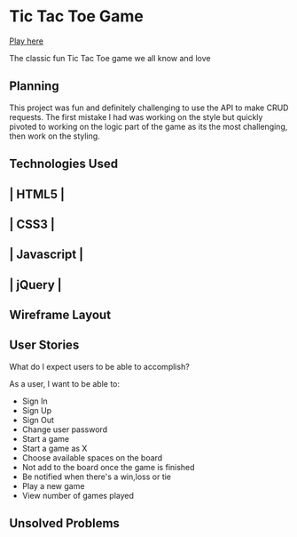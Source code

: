 # Tic Tac Toe Game


[Play here](https://oscar-valen115.github.io/tic-tac-toe-client/)

The classic fun Tic Tac Toe game we all know and love

## Planning
This project was fun and definitely challenging to use the API to make CRUD requests.
The first mistake I had was working on the style but quickly pivoted to working on the logic part of the game as its the most challenging, then work on the styling.

## Technologies Used

 | HTML5 |
  -

 | CSS3 |
 -

| Javascript |
 -

| jQuery |
 -

## Wireframe Layout


## User Stories

What do I expect users to be able to accomplish?

As a user, I want to be able to:
  - Sign In
  - Sign Up
  - Sign Out
  - Change user password
  - Start a game
  - Start a game as X
  - Choose available spaces on the board
  - Not add to the board once the game is finished
  - Be notified when there's a win,loss or tie
  - Play a new game
  - View number of games played

## Unsolved Problems
